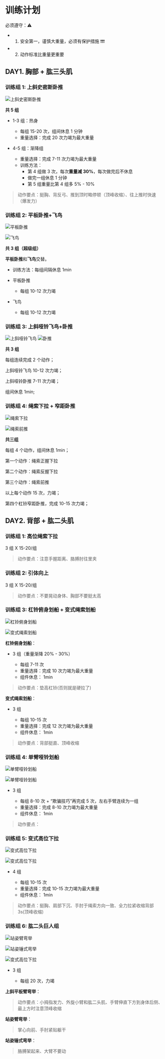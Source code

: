 # 训练计划

必须遵守：⚠️

- 1. 安全第一，谨慎大重量，必须有保护措施 ❗️❗️❗️
- 2. 动作标准比重量更重要

## DAY1. 胸部 + 肱三头肌

### 训练组 1: 上斜史密斯卧推

![上斜史密斯卧推](../_media/fitness_exercise1_01.png)

**共 5 组**

- 1-3 组：热身

  - 每组 15-20 次，组间休息 1 分钟
  - 重量选择：完成 20 次力竭为最大重量

- 4-5 组：渐降组

  - 重量选择：完成 7-11 次力竭为最大重量
  - 训练方法：
    - 第 4 组做 3 次，每次**重量减 30%**，每次做完后不休息
    - 做完一组休息 1 分钟
    - 第 5 组重量比第 4 组多 5% - 10%

> 动作要点：挺胸、背反弓、推到顶时略停顿（顶峰收缩）、往上推时快速（爆发力）

### 训练组 2: 平板卧推+飞鸟

![平板卧推](../_media/fitness_exercise1_02.png)

![飞鸟](../_media/fitness_exercise1_03.png)

**共 3 组（超级组）**

**平板卧推**和**飞鸟**交替。

- 训练方法：每组间隔休息 1min

- 平板卧推

  - 每组 10-12 次力竭

- 飞鸟
  - 每组 10-12 次力竭

### 训练组 3: 上斜哑铃飞鸟+卧推

![上斜哑铃飞鸟](../_media/fitness_exercise1_05.png)
![卧推](../_media/fitness_exercise1_04.png)

**共 3 组**

每组连续完成 2 个动作；

上斜哑铃飞鸟 10-12 次力竭；

上斜哑铃卧推 7-11 次力竭；

组间休息 1min;

### 训练组 4: 绳索下拉 + 窄距卧推

![绳索下拉](../_media/fitness_exercise1_06.png)

![绳索前推](../_media/fitness_exercise1_07.png)

**共三组**

每组 4 个动作，组间休息 1min；

第一个动作：绳索正握下拉

第二个动作：绳索反握下拉

第三个动作：绳索前推

以上每个动作 15 次，力竭；

第四个杠铃窄距卧推，完成 10-15 次力竭；

## DAY2. 背部 + 肱二头肌

### 训练组 1: 高位绳索下拉

3 组 X 15-20/组

> 动作要点：注意手握距离、胳膊肘往里夹

### 训练组 2: 引体向上

3 组 X 15-20/组

> 动作要点：不要晃动身体、胸部不要挺太高

### 训练组 3: 杠铃俯身划船 + 变式绳索划船

![杠铃俯身划船](../_media/fitness_exercise1_09.png)

![变式绳索划船](../_media/fitness_exercise1_08.png)

**杠铃俯身划船**：

- 3 组（重量渐降 20% - 30%）

  - 每组 7-11 次
  - 重量选择：完成 10 次力竭为最大重量
  - 组件休息： 1min

> 动作要点：垫高杠铃(否则就是硬拉了)

**变式绳索划船**：

- 3 组

  - 每组 10-15 次
  - 重量选择：完成 12 次力竭为最大重量
  - 组件休息： 1min

> 动作要点：背部挺直、顶峰收缩

### 训练组 4: 单臂哑铃划船

![单臂哑铃划船](../_media/fitness_exercise1_11.png)

![单臂哑铃划船](../_media/fitness_exercise1_10.png)

- 3 组

  - 每组 8-10 次 + “欺骗技巧”再完成 5 次，左右手臂连续为一组
  - 重量选择：完成 8-10 次力竭为最大重量
  - 组件休息： 1min

> 动作要点：

### 训练组 5: 变式高位下拉

![变式高位下拉](../_media/fitness_exercise1_12.png)

![变式高位下拉](../_media/fitness_exercise1_13.png)

- 4 组

  - 每组 10-15 次
  - 重量选择：完成 10-15 次力竭为最大重量
  - 组件休息： 1min

> 动作要点：挺胸、肩部下沉、手肘于绳索方向一致、全力拉紧收缩背部 3s(顶峰收缩)

### 训练组 6: 肱二头巨人组

![站姿臂弯举](../_media/fitness_exercise1_14.png)

![站姿锤式弯举](../_media/fitness_exercise1_15.png)

![变式高位下拉](../_media/fitness_exercise1_16.png)

- 3 组

  - 每组 20 次，力竭

**上斜平板臂弯举**：

> 动作要点：小拇指发力、外旋小臂和肱二头肌、手臂伸直下方到身体后侧、最上方时注意顶峰收缩

**站姿臂弯举**：

> 掌心向前、手肘紧贴躯干

**站姿锤式弯举**：

> 胳膊架起来、大臂不要动
